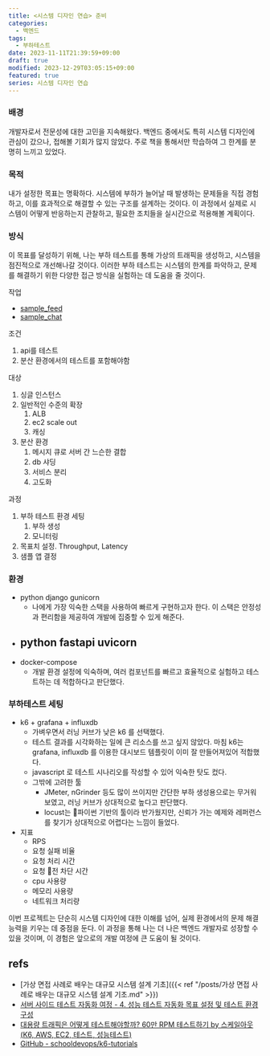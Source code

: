 ```yaml
---
title: <시스템 디자인 연습> 준비
categories:
  - 백엔드
tags:
  - 부하테스트
date: 2023-11-11T21:39:59+09:00
draft: true
modified: 2023-12-29T03:05:15+09:00
featured: true
series: 시스템 디자인 연습
---
```

### 배경
개발자로서 전문성에 대한 고민을 지속해왔다. 백엔드 중에서도 특히 시스템 디자인에 관심이 갔으나, 접해볼 기회가 많지 않았다. 주로 책을 통해서만 학습하여 그 한계를 분명히 느끼고 있었다. 

### 목적
내가 설정한 목표는 명확하다. 시스템에 부하가 늘어날 때 발생하는 문제들을 직접 경험하고, 이를 효과적으로 해결할 수 있는 구조를 설계하는 것이다. 이 과정에서 실제로 시스템이 어떻게 반응하는지 관찰하고, 필요한 조치들을 실시간으로 적용해볼 계획이다.

### 방식
이 목표를 달성하기 위해, 나는 부하 테스트를 통해 가상의 트래픽을 생성하고, 시스템을 점진적으로 개선해나갈 것이다. 이러한 부하 테스트는 시스템의 한계를 파악하고, 문제를 해결하기 위한 다양한 접근 방식을 실험하는 데 도움을 줄 것이다.

작업
- [sample\_feed](https://github.com/chankoo/load-testing-practices/tree/main/sample_feed)
- [sample\_chat](https://github.com/chankoo/load-testing-practices/tree/main/sample_chat)


조건
1. api를 테스트
2. 분산 환경에서의 테스트를 포함해야함 

대상
1. 싱글 인스턴스
2. 일반적인 수준의 확장
	1. ALB
	2. ec2 scale out
	3. 캐싱
3. 분산 환경
	1. 메시지 큐로 서버 간 느슨한 결합
	2. db 샤딩
	3. 서비스 분리
	4. 고도화

과정
1. 부하 테스트 환경 세팅
	1. 부하 생성
	2. 모니터링
2. 목표치 설정. Throughput, Latency 
3. 샘플 앱 결정

### 환경
- python django gunicorn
	- 나에게 가장 익숙한 스택을 사용하여 빠르게 구현하고자 한다. 이 스택은 안정성과 편리함을 제공하여 개발에 집중할 수 있게 해준다.
- python fastapi uvicorn
	- 
- docker-compose
	- 개발 환경 설정에 익숙하며, 여러 컴포넌트를 빠르고 효율적으로 실험하고 테스트하는 데 적합하다고 판단했다.

### 부하테스트 세팅
- k6 + grafana + influxdb
	- 가벼우면서 러닝 커브가 낮은 k6 를 선택했다. 
	- 테스트 결과를 시각화하는 일에 큰 리소스를 쓰고 싶지 않았다. 마침 k6는 grafana, influxdb 를 이용한 대시보드 템플릿이 이미 잘 만들어져있어 적합했다.
	- javascript 로 테스트 시나리오를 작성할 수 있어 익숙한 탓도 컸다.
	- 그밖에 고려한 툴
		- JMeter, nGrinder 등도 많이 쓰이지만 간단한 부하 생성용으로는 무거워보였고, 러닝 커브가 상대적으로 높다고 판단했다.
		- locust는 파이썬 기반의 툴이라 반가웠지만, 신뢰가 가는 예제와 레퍼런스를 찾기가 상대적으로 어렵다는 느낌이 들었다.
- 지표
	- RPS
	- 요청 실패 비율
	- 요청 처리 시간
	- 요청 전 차단 시간
	- cpu 사용량
	- 메모리 사용량
	- 네트워크 처리량

이번 프로젝트는 단순히 시스템 디자인에 대한 이해를 넘어, 실제 환경에서의 문제 해결 능력을 키우는 데 중점을 둔다. 이 과정을 통해 나는 더 나은 백엔드 개발자로 성장할 수 있을 것이며, 이 경험은 앞으로의 개발 여정에 큰 도움이 될 것이다.


## refs
- [가상 면접 사례로 배우는 대규모 시스템 설계 기초]({{< ref "/posts/가상 면접 사례로 배우는 대규모 시스템 설계 기초.md" >}})
- [서버 사이드 테스트 자동화 여정 - 4. 성능 테스트 자동화 목표 설정 및 테스트 환경 구성](https://engineering.linecorp.com/ko/blog/server-side-test-automation-4)
- [대용량 트래픽은 어떻게 테스트해야할까? 60만 RPM 테스트하기 by 스케일아웃 (K6, AWS, EC2, 테스트, 성능테스트)](https://vince-kim.tistory.com/39)
- [GitHub - schooldevops/k6-tutorials](https://github.com/schooldevops/k6-tutorials)

